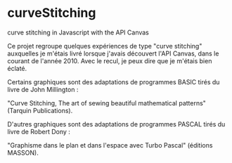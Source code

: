 # curveStitching
curve stitching in Javascript with the API Canvas

Ce projet regroupe quelques expériences de type "curve stitching" auxquelles
je m'étais livré lorsque j'avais découvert l'API Canvas, dans le courant de l'année 2010.
Avec le recul, je peux dire que je m'étais bien éclaté.

Certains graphiques sont des adaptations de programmes BASIC tirés du livre de John Millington :

"Curve Stitching, The art of sewing beautiful mathematical patterns" (Tarquin Publications).

D'autres graphiques sont des adaptations de programmes PASCAL tirés du livre de Robert Dony :

"Graphisme dans le plan et dans l'espace avec Turbo Pascal" (éditions MASSON).
